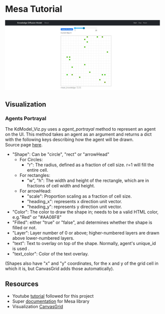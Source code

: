 # Mesa Tutorial

![Model Visualization](screenshots/model_viz_01.jpg)

## Visualization

### Agents Portrayal

The KdModel_Viz.py uses a *agent_portrayal* method to represent an agent on the UI. This method takes an agent as an argument and returns a dict with the following keys describing how the agent will be drawn.<br>
Source page [here](https://mesa.readthedocs.io/en/main/modular-visualization.html).

- "Shape": Can be "circle", "rect" or "arrowHead"
    - For Circles:
        - "r": The radius, defined as a fraction of cell size. r=1 will fill the entire cell.
    - For rectangles:
        - "w", "h": The width and height of the rectangle, which are in fractions of cell width and height.
    - For arrowHead:
        - "scale": Proportion scaling as a fraction of cell size.
        - "heading_x": represents x direction unit vector.
        - "heading_y": represents y direction unit vector.
- "Color": The color to draw the shape in; needs to be a valid HTML color, e.g."Red" or "#AA08F8"
- "Filled": either "true" or "false", and determines whether the shape is filled or not.
- "Layer": Layer number of 0 or above; higher-numbered layers are drawn above lower-numbered layers.
- "text": Text to overlay on top of the shape. Normally, agent's unique_id is used .
- "text_color": Color of the text overlay.

(Shapes also have "x" and "y" coordinates, for the x and y of the grid cell in which it is, but CanvasGrid adds those automatically).

## Resources
- Youtube [tutorial](https://www.youtube.com/watch?v=fUrUWnWGHEQ&list=PLF0b3ThojznRpQOd7iFukqXybbMV_vwZn&index=1) followed for this project
- Super [documentation](https://mesa.readthedocs.io/en/latest/apis/time.html) for Mesa library
- Visualization [CanvasGrid](https://mesa.readthedocs.io/en/main/tutorials/adv_tutorial_legacy.html)
